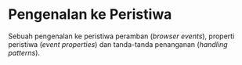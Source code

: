 # Pengenalan ke Peristiwa

Sebuah pengenalan ke peristiwa peramban (_browser events_), properti peristiwa (_event properties_) dan tanda-tanda penanganan (_handling patterns_).
